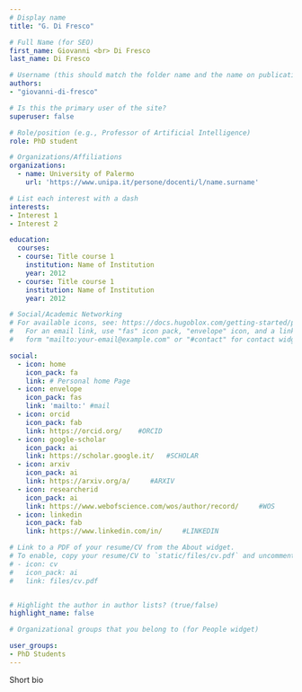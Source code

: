 ```yaml
---
# Display name
title: "G. Di Fresco"

# Full Name (for SEO)
first_name: Giovanni <br> Di Fresco
last_name: Di Fresco

# Username (this should match the folder name and the name on publications)
authors:
- "giovanni-di-fresco"

# Is this the primary user of the site?
superuser: false

# Role/position (e.g., Professor of Artificial Intelligence)
role: PhD student

# Organizations/Affiliations
organizations:
  - name: University of Palermo
    url: 'https://www.unipa.it/persone/docenti/l/name.surname'

# List each interest with a dash
interests:
- Interest 1
- Interest 2

education:
  courses:
  - course: Title course 1
    institution: Name of Institution
    year: 2012
  - course: Title course 1
    institution: Name of Institution
    year: 2012

# Social/Academic Networking
# For available icons, see: https://docs.hugoblox.com/getting-started/page-builder/#icons
#   For an email link, use "fas" icon pack, "envelope" icon, and a link in the
#   form "mailto:your-email@example.com" or "#contact" for contact widget.

social:
  - icon: home
    icon_pack: fa
    link: # Personal home Page
  - icon: envelope
    icon_pack: fas
    link: 'mailto:' #mail
  - icon: orcid
    icon_pack: fab
    link: https://orcid.org/    #ORCID
  - icon: google-scholar 
    icon_pack: ai
    link: https://scholar.google.it/   #SCHOLAR
  - icon: arxiv
    icon_pack: ai
    link: https://arxiv.org/a/     #ARXIV
  - icon: researcherid
    icon_pack: ai
    link: https://www.webofscience.com/wos/author/record/     #WOS
  - icon: linkedin
    icon_pack: fab
    link: https://www.linkedin.com/in/     #LINKEDIN

# Link to a PDF of your resume/CV from the About widget.
# To enable, copy your resume/CV to `static/files/cv.pdf` and uncomment the lines below.
# - icon: cv
#   icon_pack: ai
#   link: files/cv.pdf


# Highlight the author in author lists? (true/false)
highlight_name: false

# Organizational groups that you belong to (for People widget)

user_groups:
- PhD Students
---
```


Short bio